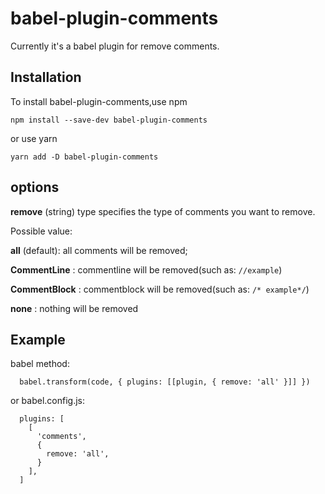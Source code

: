 babel-plugin-comments
=========================

Currently it's a babel plugin for remove comments.

## Installation

To install babel-plugin-comments,use npm

```
npm install --save-dev babel-plugin-comments
```

or use yarn

```
yarn add -D babel-plugin-comments
```

## options

**remove** (string) type specifies the type of comments you want to remove.

Possible value:

**all** (default): all comments will be removed;

**CommentLine** : commentline will be removed(such as: ```//example```)

**CommentBlock** : commentblock will be removed(such as: ```/* example*/```)

**none** : nothing will be removed


## Example

babel method:

```
  babel.transform(code, { plugins: [[plugin, { remove: 'all' }]] })
```

or babel.config.js:

```
  plugins: [
    [
      'comments',
      {
        remove: 'all',
      }
    ],
  ]
```



